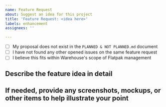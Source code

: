 ```yaml
---
name: Feature Request
about: Suggest an idea for this project
title: 'Feature Request: <idea here>'
labels: enhancement
assignees: ''

---
```


- [ ] My proposal does not exist in the `PLANNED & NOT PLANNED.md` document
- [ ] I have not found any other opened issues on the same feature request
- [ ] I believe this fits within Warehouse's scope of Flatpak management

## Describe the feature idea in detail

## If needed, provide any screenshots, mockups, or other items to help illustrate your point
